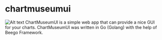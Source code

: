 # chartmuseumui
![Alt text](logo.jpg?raw=true "Title")
ChartMuseumUI is a simple web app that can provide a nice GUI for your charts. 
ChartMuseumUI was written in Go (Golang) with the help of Beego Framework.
